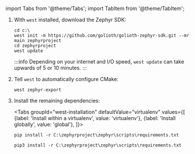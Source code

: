 import Tabs from '@theme/Tabs';
import TabItem from '@theme/TabItem';

1. With `west` installed, download the Zephyr SDK:

    ```shell
    cd c:\
    west init -m https://github.com/golioth/golioth-zephyr-sdk.git --mr main zephyrproject
    cd zephyrproject
    west update
    ```

    :::info
    Depending on your internet and I/O speed, `west update` can take upwards of 5 or 10 minutes.
    :::

2. Tell `west` to automatically configure CMake:

    ```
    west zephyr-export
    ```

3. Install the remaining dependencies:

    <Tabs
    groupId="west-installation"
    defaultValue="virtualenv"
    values={[
    {label: 'Install within a virtualenv', value: 'virtualenv'},
    {label: 'Install globally', value: 'global'},
    ]}>
    <TabItem value="virtualenv">

    ```
    pip install -r C:\zephyrproject\zephyr\scripts\requirements.txt
    ```

    </TabItem>
    <TabItem value="global">

    ```
    pip3 install -r C:\zephyrproject\zephyr\scripts\requirements.txt
    ```

    </TabItem>
    </Tabs>
